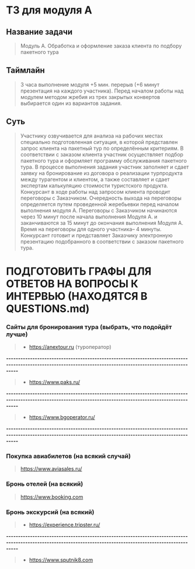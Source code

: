 # ТЗ для модуля А

## Название задачи
>Модуль А. Обработка и оформление заказа клиента по подбору пакетного тура

## Таймлайн
>3 часа выполнение модуля +5 мин. перерыв (+6 минут презентация на каждого участника).
>Перед началом работы над модулем методом жребия из трех закрытых конвертов выбирается один из вариантов задания.

## Суть
>Участнику озвучивается для анализа на рабочих местах специально подготовленная ситуация, в которой представлен запрос клиента на пакетный тур по определённым критериям. В соответствии с заказом клиента участник осуществляет подбор пакетного тура и оформляет программу обслуживания пакетного тура. 
В процессе выполнения задания участник заполняет и сдает заявку на бронирование из договора о реализации турпродукта между турагентом и клиентом, а также составляет и сдает экспертам калькуляцию стоимости туристского продукта.
Конкурсант в ходе работы над запросом клиента проводит переговоры с Заказчиком. Очередность выхода на переговоры определяется путем проведенной жеребьевки перед началом выполнения модуля А. Переговоры с Заказчиком начинаются через 10 минут после начала выполнения Модуля А. и заканчиваются за 15 минут до окончания выполнения Модуля А. Время на переговоры для одного участника– 4 минуты.
Конкурсант готовит и представляет Заказчику электронную презентацию подобранного в соответствии с заказом пакетного тура.


# **ПОДГОТОВИТЬ ГРАФЫ ДЛЯ ОТВЕТОВ НА ВОПРОСЫ К ИНТЕРВЬЮ (НАХОДЯТСЯ В QUESTIONS.md)**

### Сайты для бронирования тура (выбрать, что подойдёт лучше)
> - https://anextour.ru (туроператор)

**-------------------------------------------------------------------------------------------------------------------------------------------------------------**

> - https://www.paks.ru/

**-------------------------------------------------------------------------------------------------------------------------------------------------------------**

> - https://www.bgoperator.ru/

**-------------------------------------------------------------------------------------------------------------------------------------------------------------**

### Покупка авиабилетов (на всякий случай)
> https://www.aviasales.ru/

### Бронь отелей (на всякий)
> https://www.booking.com

### Бронь экскурсий (на всякий)
> - https://experience.tripster.ru/

**-------------------------------------------------------------------------------------------------------------------------------------------------------------**

> - https://www.sputnik8.com
